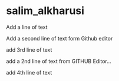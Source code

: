 # salim_alkharusi
Add a line of text 

Add a second line of text form Github editor

add 3rd line of text

add a 2nd line of text from GITHUB Editor...

add 4th line of text
